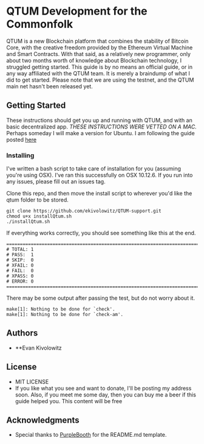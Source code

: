 # QTUM Development for the Commonfolk

QTUM is a new Blockchain platform that combines the stability of Bitcoin Core, with the creative freedom
provided by the Ethereum Virtual Machine and Smart Contracts. With that said, as a relatively new programmer,
only about two months worth of knowledge about Blockchain technology, I struggled getting started. This guide is by
no means an official guide, or in any way affiliated with the QTUM team. It is merely a braindump of what I did to get
started. Please note that we are using the testnet, and the QTUM main net hasn't been released yet. 

## Getting Started

These instructions should get you up and running with QTUM, and with an basic decentralized app.
*THESE INSTRUCTIONS WERE VETTED ON A MAC.*
Perhaps someday I will make a version for Ubuntu. I am following the guide posted <a href="https://github.com/qtumproject/qtum">here</a>

### Installing

I've written a bash script to take care of installation for you (assuming you're using OSX).
I've ran this successfully on OSX 10.12.6. If you run into any issues, please fill out an issues tag. 

Clone this repo, and then move the install script to wherever you'd like the qtum folder to be stored. 
```
git clone https://github.com/ekivolowitz/QTUM-support.git
chmod u+x installQtum.sh
./installQtum.sh
```

If everything works correctly, you should see something like this at the end. 
```
============================================================================
# TOTAL: 1
# PASS:  1
# SKIP:  0
# XFAIL: 0
# FAIL:  0
# XPASS: 0
# ERROR: 0
============================================================================
```

There may be some output after passing the test, but do not worry about it. 
```
make[1]: Nothing to be done for `check'.
make[1]: Nothing to be done for `check-am'.
```

## Authors
* **Evan Kivolowitz

## License
* MIT LICENSE
* If you like what you see and want to donate, I'll be posting my address soon. Also, if you meet me some day, then you can buy me a beer if this guide helped you. This content will be free 

## Acknowledgments

* Special thanks to <a href="https://gist.github.com/PurpleBooth/109311bb0361f32d87a2">PurpleBooth</a> for the README.md template.

